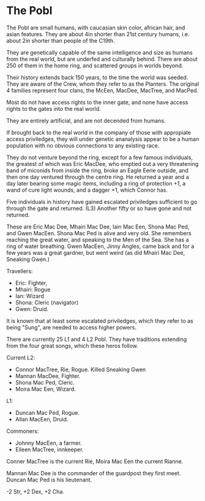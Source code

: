 The Pobl
========

The Pobl are small humans, with caucasian skin color, african hair, and asian features.
They are about 4in shorter than 21st century humans, i.e. about 2in shorter than people of the C19th.

They are genetically capable of the same intelligence and
size as humans from the real world, but are underfed and culturally behind. 
There are about 250 of them in the home ring, and scattered groups in worlds beyond.

Their history extends back 150 years, to the time the world was seeded. They are aware of the Crew, whom they
refer to as the Planters. The original 4 families represent four clans, the McEen, MacDee, MacTree, and MacPed.

Most do not have access rights to the inner gate, and none have access rights to the gates into the real world.

They are entirely artificial, and are not decended from humans.

If brought back to the real world in the company of those with appropiate access priviledges, 
they will under genetic ananalysis appear to be a human population with no obvious connections to any existing race.

They do not venture beyond the ring, except for a few famous individuals, the greatest of which was Eric MacDee,
who emptied out a very threatening band of miconids from inside the ring, broke an Eagle Eerie outside,
and then one day ventured through the centre ring. He returned a year and a day later bearing some magic items, including
a ring of protection +1, a wand of cure light wounds, and a dagger +1, which Connor has.

Five individuals in history have gained escalated priviledges sufficient to go through the gate and returned. (L3)
Another fifty or so have gone and not returned.

These are Eric Mac Dee, Mhairi Mac Dee, Iain Mac Een, Shona Mac Ped, and Gwen MacEen. Shona Mac Ped is alive and very old. She remembers
reaching the great water, and speaking to the Men of the Sea. She has a ring of water breathing. Gwen MacEen, 
Jinny Angles, came back and for a few years was a great gardner, but went weird (as did Mhairi Mac Dee, Sneaking Gwen.)

Travellers:

* Eric: Fighter, 
* Mhairi: Rogue
* Ian: Wizard
* Shona: Cleric (navigator)
* Gwen: Druid.

It is known that at least some escalated priviledges, which they refer to as being "Sung", 
are needed to access higher powers.

There are currently 25 L1 and 4 L2 Pobl. They have traditions extending from the four great songs, which these heros
follow. 

Current L2:

* Connor MacTree, Rie, Rogue. Killed Sneaking Gwen
* Mannan MacDee, Fighter.
* Shona Mac Ped, Cleric.
* Moira Mac Een, Wizard.

L1:

* Duncan Mac Ped, Rogue.
* Allan MacEen, Druid.

Commoners:

* Johnny MacEen, a farmer.
* Eileen MacTree, innkeeper.

Conner MacTree is the current Rie, Moira Mac Een the current Rianne.

Mannan Mac Dee is the commander of the guardpost they first meet.
Duncan Mac Ped is his lieutenant.

-2 Str, +2 Dex, +2 Cha.
